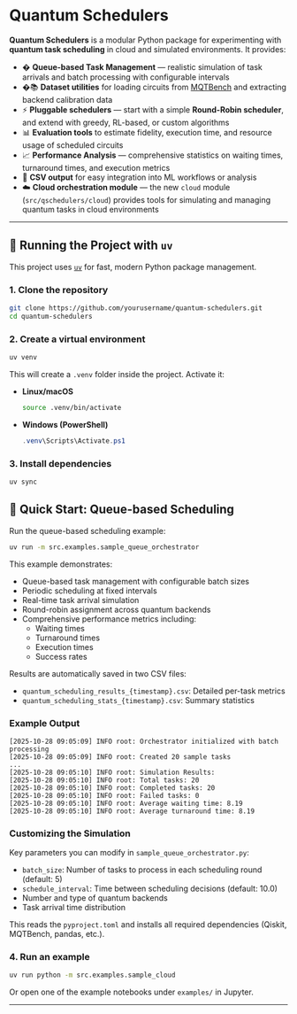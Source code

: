 # Quantum Schedulers

**Quantum Schedulers** is a modular Python package for experimenting with **quantum task scheduling** in cloud and simulated environments.
It provides:

* � **Queue-based Task Management** — realistic simulation of task arrivals and batch processing with configurable intervals
* �📚 **Dataset utilities** for loading circuits from [MQTBench](https://github.com/cda-tum/mqt-bench) and extracting backend calibration data
* ⚡ **Pluggable schedulers** — start with a simple **Round-Robin scheduler**, and extend with greedy, RL-based, or custom algorithms
* 📊 **Evaluation tools** to estimate fidelity, execution time, and resource usage of scheduled circuits
* 📈 **Performance Analysis** — comprehensive statistics on waiting times, turnaround times, and execution metrics
* 📂 **CSV output** for easy integration into ML workflows or analysis
* ☁️ **Cloud orchestration module** — the new `cloud` module (`src/qschedulers/cloud`) provides tools for simulating and managing quantum tasks in cloud environments


---

## 📖 Running the Project with `uv`

This project uses [`uv`](https://github.com/astral-sh/uv) for fast, modern Python package management.

### 1. Clone the repository

```bash
git clone https://github.com/yourusername/quantum-schedulers.git
cd quantum-schedulers
```

### 2. Create a virtual environment

```bash
uv venv
```

This will create a `.venv` folder inside the project.
Activate it:

* **Linux/macOS**

  ```bash
  source .venv/bin/activate
  ```
* **Windows (PowerShell)**

  ```powershell
  .venv\Scripts\Activate.ps1
  ```

### 3. Install dependencies

```bash
uv sync
```

## 🚀 Quick Start: Queue-based Scheduling

Run the queue-based scheduling example:

```bash
uv run -m src.examples.sample_queue_orchestrator
```

This example demonstrates:
- Queue-based task management with configurable batch sizes
- Periodic scheduling at fixed intervals
- Real-time task arrival simulation
- Round-robin assignment across quantum backends
- Comprehensive performance metrics including:
  - Waiting times
  - Turnaround times
  - Execution times
  - Success rates

Results are automatically saved in two CSV files:
- `quantum_scheduling_results_{timestamp}.csv`: Detailed per-task metrics
- `quantum_scheduling_stats_{timestamp}.csv`: Summary statistics

### Example Output

```
[2025-10-28 09:05:09] INFO root: Orchestrator initialized with batch processing
[2025-10-28 09:05:09] INFO root: Created 20 sample tasks
...
[2025-10-28 09:05:10] INFO root: Simulation Results:
[2025-10-28 09:05:10] INFO root: Total tasks: 20
[2025-10-28 09:05:10] INFO root: Completed tasks: 20
[2025-10-28 09:05:10] INFO root: Failed tasks: 0
[2025-10-28 09:05:10] INFO root: Average waiting time: 8.19
[2025-10-28 09:05:10] INFO root: Average turnaround time: 8.19
```

### Customizing the Simulation

Key parameters you can modify in `sample_queue_orchestrator.py`:
- `batch_size`: Number of tasks to process in each scheduling round (default: 5)
- `schedule_interval`: Time between scheduling decisions (default: 10.0)
- Number and type of quantum backends
- Task arrival time distribution

This reads the `pyproject.toml` and installs all required dependencies (Qiskit, MQTBench, pandas, etc.).

### 4. Run an example

```bash
uv run python -m src.examples.sample_cloud
```

Or open one of the example notebooks under `examples/` in Jupyter.


---


